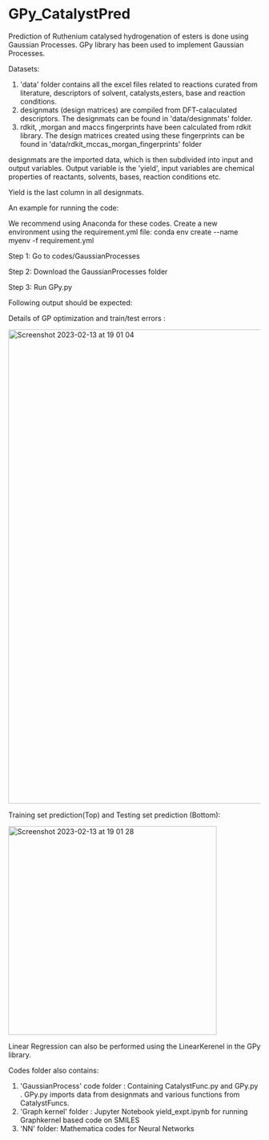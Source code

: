# GPy_CatalystPred
Prediction of Ruthenium catalysed hydrogenation of esters is done using Gaussian Processes. GPy library has been used to implement Gaussian Processes. 

Datasets: 

1. 'data' folder contains all the excel files related to reactions curated from literature, descriptors of solvent, catalysts,esters, base and reaction conditions. 
2. designmats (design matrices) are compiled from DFT-calaculated descriptors. The designmats can be found in 'data/designmats' folder.
3. rdkit, ,morgan and maccs fingerprints have been calculated from rdkit library. The design matrices created using these fingerprints can be found in 'data/rdkit_mccas_morgan_fingerprints' folder

designmats are the imported data, which is then subdivided into input and output variables. Output variable is the 'yield', input variables are chemical properties of reactants, solvents, bases, reaction conditions etc.

Yield is the last column in all designmats.


An example for running the code:


We recommend using Anaconda for these codes. Create a new environment using the requirement.yml file:
conda env create --name myenv -f requirement.yml

Step 1: Go to codes/GaussianProcesses

Step 2: Download the GaussianProcesses folder

Step 3: Run GPy.py 

Following output should be expected:

Details of GP optimization and train/test errors :

<img width="945" alt="Screenshot 2023-02-13 at 19 01 04" src="https://user-images.githubusercontent.com/96231277/218550130-bea21fbf-b322-4591-ab2f-797f80e22f5e.png">

Training set prediction(Top) and Testing set prediction (Bottom):

<img width="416" alt="Screenshot 2023-02-13 at 19 01 28" src="https://user-images.githubusercontent.com/96231277/218550246-997e6d7b-5425-4d1f-ab08-b79ae60b664c.png">


Linear Regression can also be performed using the LinearKerenel in the GPy library. 

Codes folder also contains:

1. 'GaussianProcess' code folder : Containing CatalystFunc.py and GPy.py . GPy.py imports data from designmats and various functions from CatalystFuncs.
2. 'Graph kernel' folder : Jupyter Notebook yield_expt.ipynb for running Graphkernel based code on SMILES
3. 'NN' folder: Mathematica codes for Neural Networks
